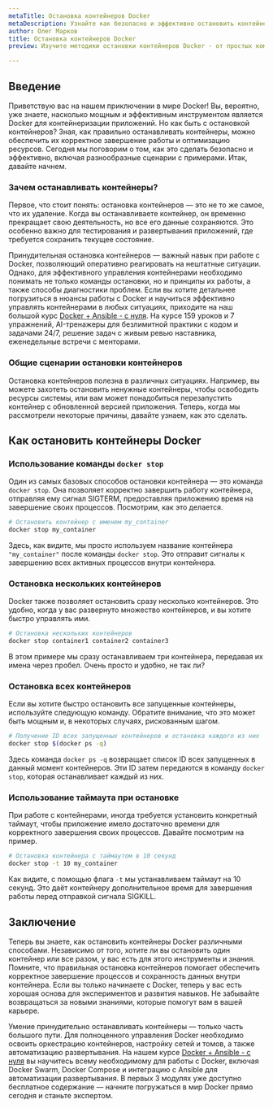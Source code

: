 ```yaml
---
metaTitle: Остановка контейнеров Docker
metaDescription: Узнайте как безопасно и эффективно остановить контейнеры Docker с использованием реальных примеров и практических советов для оптимизации ваших рабочих процессов
author: Олег Марков
title: Остановка контейнеров Docker
preview: Изучите методики остановки контейнеров Docker - от простых команд до более сложных сценариев с практическими примерами и советами

---
```


## Введение

Приветствую вас на нашем приключении в мире Docker! Вы, вероятно, уже знаете, насколько мощным и эффективным инструментом является Docker для контейнеризации приложений. Но как быть с остановкой контейнеров? Зная, как правильно останавливать контейнеры, можно обеспечить их корректное завершение работы и оптимизацию ресурсов. Сегодня мы поговорим о том, как это сделать безопасно и эффективно, включая разнообразные сценарии с примерами. Итак, давайте начнем.

### Зачем останавливать контейнеры?

Первое, что стоит понять: остановка контейнеров — это не то же самое, что их удаление. Когда вы останавливаете контейнер, он временно прекращает свою деятельность, но все его данные сохраняются. Это особенно важно для тестирования и развертывания приложений, где требуется сохранить текущее состояние.

Принудительная остановка контейнеров — важный навык при работе с Docker, позволяющий оперативно реагировать на нештатные ситуации.  Однако, для эффективного управления контейнерами необходимо понимать не только команды остановки, но и принципы их работы, а также способы диагностики проблем. Если вы хотите детальнее погрузиться в нюансы работы с Docker и научиться эффективно управлять контейнерами в любых ситуациях, приходите на наш большой курс [Docker + Ansible - с нуля](https://purpleschool.ru/course/docker?utm_source=knowledgebase&utm_medium=text&utm_campaign=Ostanovka_konteynerov_Docker). На курсе 159 уроков и 7 упражнений, AI-тренажеры для безлимитной практики с кодом и задачами 24/7, решение задач с живым ревью наставника, еженедельные встречи с менторами.

### Общие сценарии остановки контейнеров

Остановка контейнеров полезна в различных ситуациях. Например, вы можете захотеть остановить ненужные контейнеры, чтобы освободить ресурсы системы, или вам может понадобиться перезапустить контейнер с обновленной версией приложения. Теперь, когда мы рассмотрели некоторые причины, давайте узнаем, как это сделать.

## Как остановить контейнеры Docker

### Использование команды `docker stop`

Один из самых базовых способов остановки контейнера — это команда `docker stop`. Она позволяет корректно завершить работу контейнера, отправляя ему сигнал SIGTERM, предоставляя приложению время на завершение своих процессов. Посмотрим, как это делается.

```bash
# Остановить контейнер с именем my_container
docker stop my_container
```

Здесь, как видите, мы просто используем название контейнера `"my_container"` после команды `docker stop`. Это отправит сигналы к завершению всех активных процессов внутри контейнера.

### Остановка нескольких контейнеров

Docker также позволяет остановить сразу несколько контейнеров. Это удобно, когда у вас развернуто множество контейнеров, и вы хотите быстро управлять ими.

```bash
# Остановка нескольких контейнеров
docker stop container1 container2 container3
```

В этом примере мы сразу останавливаем три контейнера, передавая их имена через пробел. Очень просто и удобно, не так ли?

### Остановка всех контейнеров

Если вы хотите быстро остановить все запущенные контейнеры, используйте следующую команду. Обратите внимание, что это может быть мощным и, в некоторых случаях, рискованным шагом.

```bash
# Получение ID всех запущенных контейнеров и остановка каждого из них
docker stop $(docker ps -q)
```

Здесь команда `docker ps -q` возвращает список ID всех запущенных в данный момент контейнеров. Эти ID затем передаются в команду `docker stop`, которая останавливает каждый из них. 

### Использование таймаута при остановке

При работе с контейнерами, иногда требуется установить конкретный таймаут, чтобы приложение имело достаточно времени для корректного завершения своих процессов. Давайте посмотрим на пример.

```bash
# Остановка контейнера с таймаутом в 10 секунд
docker stop -t 10 my_container
```

Как видите, с помощью флага `-t` мы устанавливаем таймаут на 10 секунд. Это даёт контейнеру дополнительное время для завершения работы перед отправкой сигнала SIGKILL.

## Заключение

Теперь вы знаете, как остановить контейнеры Docker различными способами. Независимо от того, хотите ли вы остановить один контейнер или все разом, у вас есть для этого инструменты и знания. Помните, что правильная остановка контейнеров помогает обеспечить корректное завершение процессов и сохранность данных внутри контейнера. Если вы только начинаете с Docker, теперь у вас есть хорошая основа для экспериментов и развития навыков. Не забывайте возвращаться за новыми знаниями, которые помогут вам в вашей карьере.

Умение принудительно останавливать контейнеры — только часть большого пути. Для полноценного управления Docker необходимо освоить оркестрацию контейнеров, настройку сетей и томов, а также автоматизацию развертывания. На нашем курсе [Docker + Ansible - с нуля](https://purpleschool.ru/course/docker?utm_source=knowledgebase&utm_medium=text&utm_campaign=Ostanovka_konteynerov_Docker) вы научитесь всему необходимому для работы с Docker, включая Docker Swarm, Docker Compose и интеграцию с Ansible для автоматизации развертывания. В первых 3 модулях уже доступно бесплатное содержание — начните погружаться в мир Docker прямо сегодня и станьте экспертом.
